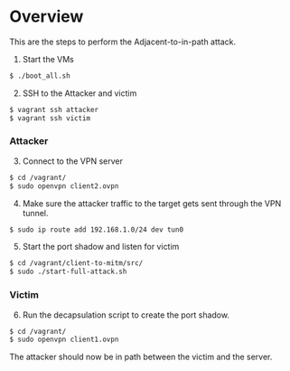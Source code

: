# Overview
This are the steps to perform the Adjacent-to-in-path attack.

1. Start the VMs

```bash
$ ./boot_all.sh
```

2. SSH to the Attacker and victim

```bash
$ vagrant ssh attacker
$ vagrant ssh victim
```
### Attacker
3. Connect to the VPN server

```bash
$ cd /vagrant/
$ sudo openvpn client2.ovpn
```

4. Make sure the attacker traffic to the target gets sent through the VPN tunnel.

```bash
$ sudo ip route add 192.168.1.0/24 dev tun0
```

5. Start the port shadow and listen for victim


```bash
$ cd /vagrant/client-to-mitm/src/
$ sudo ./start-full-attack.sh
```
### Victim
6. Run the decapsulation script to create the port shadow.

```bash
$ cd /vagrant/
$ sudo openvpn client1.ovpn
```
The attacker should now be in path between the victim and the server.